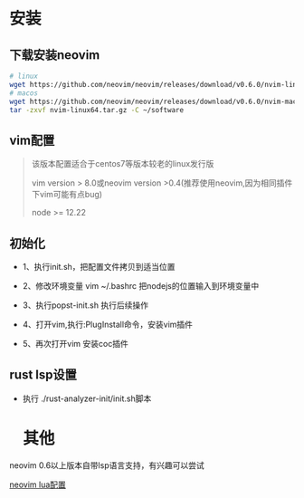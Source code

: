 # 安装

## 下载安装neovim

```bash
# linux
wget https://github.com/neovim/neovim/releases/download/v0.6.0/nvim-linux64.tar.gz
# macos
wget https://github.com/neovim/neovim/releases/download/v0.6.0/nvim-macos.tar.gz
tar -zxvf nvim-linux64.tar.gz -C ~/software
```

## vim配置

> 该版本配置适合于centos7等版本较老的linux发行版
> 
> vim version > 8.0或neovim version >0.4(推荐使用neovim,因为相同插件下vim可能有点bug)
> 
> node >= 12.22

## 初始化

+ 1、执行init.sh，把配置文件拷贝到适当位置

+ 2、修改环境变量 vim ~/.bashrc 把nodejs的位置输入到环境变量中

+ 3、执行popst-init.sh 执行后续操作

+ 4、打开vim,执行:PlugInstall命令，安装vim插件

+ 5、再次打开vim 安装coc插件

## rust lsp设置

+ 执行 ./rust-analyzer-init/init.sh脚本
  
  # 其他

neovim 0.6以上版本自带lsp语言支持，有兴趣可以尝试

[neovim lua配置](https://github.com/zjtomoon/lua-neovim.git)
